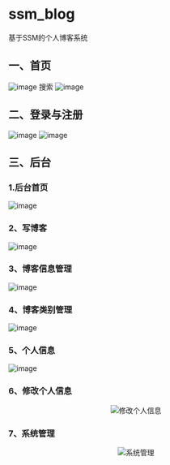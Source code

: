 # ssm_blog
基于SSM的个人博客系统

## 一、首页
![image](https://user-images.githubusercontent.com/32926995/188898397-e4dfc096-387d-4f0c-86f3-6670bedb59ff.png)
搜索
![image](https://user-images.githubusercontent.com/32926995/188898625-51f835da-8a7e-48da-9930-157c9ac36978.png)

## 二、登录与注册
![image](https://user-images.githubusercontent.com/32926995/188898840-6073e558-e97a-4935-bb3e-27c7b6b12e25.png)
![image](https://user-images.githubusercontent.com/32926995/188899004-83d592ab-083f-42f9-940a-609d49540140.png)

## 三、后台
### 1.后台首页
![image](https://user-images.githubusercontent.com/32926995/188899276-e4c1b176-0acc-4cdd-8199-895fe9b529eb.png)

### 2、写博客
![image](https://user-images.githubusercontent.com/32926995/188899429-e4ebe045-b392-4723-8383-6e14bddf7df0.png)

### 3、博客信息管理
![image](https://user-images.githubusercontent.com/32926995/188899550-09ba5774-6e59-43c3-ae18-8e639a3dedaf.png)

### 4、博客类别管理
![image](https://user-images.githubusercontent.com/32926995/188899703-5150522f-b1cf-4ea9-a11d-e55c2145cb69.png)

### 5、个人信息
![image](https://user-images.githubusercontent.com/32926995/188899838-d39ef46d-3857-4db0-9c43-650e163db1d7.png)

### 6、修改个人信息
<div align=center>
<img src="https://user-images.githubusercontent.com/32926995/188899989-a2fbb56d-70e1-42ab-a3e4-a440c75f7da8.png"  alt="修改个人信息"/><br/>
</div>

### 7、系统管理
<div align=center>
<img src="https://user-images.githubusercontent.com/32926995/188900103-3b623482-e23f-4605-b579-499fe5b79d7a.png"  alt="系统管理"/><br/>
</div>

